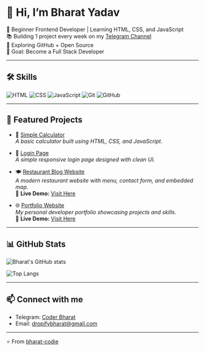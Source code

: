 # 👋 Hi, I’m Bharat Yadav  

🚀 Beginner Frontend Developer | Learning HTML, CSS, and JavaScript  
📚 Building 1 project every week on my [Telegram Channel](https://t.me/coderbharat)  
🌱 Exploring GitHub + Open Source  
🎯 Goal: Become a Full Stack Developer  

---

## 🛠 Skills
![HTML](https://img.shields.io/badge/HTML-5-orange)
![CSS](https://img.shields.io/badge/CSS-3-blue)
![JavaScript](https://img.shields.io/badge/JavaScript-ES6-yellow)
![Git](https://img.shields.io/badge/Git-%23F05033.svg?logo=git&logoColor=white)
![GitHub](https://img.shields.io/badge/GitHub-100000?logo=github&logoColor=white)

---

## 📂 Featured Projects
- 🔢 [Simple Calculator](https://github.com/bharat-codie/Simple-calculator-)  
  *A basic calculator built using HTML, CSS, and JavaScript.*

- 🔑 [Login Page](https://github.com/bharat-codie/Simple-login-page-project)  
  *A simple responsive login page designed with clean UI.*

- 🍽️ [Restaurant Blog Website](https://github.com/bharat-codie/Restuarant-website-)  
  *A modern restaurant website with menu, contact form, and embedded map.*  
  🔗 **Live Demo:** [Visit Here](https://bharat-codie.github.io/Restaurant-website-/)

- 🌐 [Portfolio Website](https://github.com/bharat-codie/My-portfolio-)  
  *My personal developer portfolio showcasing projects and skills.*  
  🔗 **Live Demo:** [Visit Here](https://bharat-codie.github.io/My-portfolio-/)

---

## 📊 GitHub Stats
![Bharat's GitHub stats](https://github-readme-stats.vercel.app/api?username=bharat-codie&show_icons=true&theme=radical)  

![Top Langs](https://github-readme-stats.vercel.app/api/top-langs/?username=bharat-codie&layout=compact&theme=radical)  

---

## 📫 Connect with me  
- Telegram: [Coder Bharat](https://t.me/coderbharat)  
- Email: dropifybharat@gmail.com  

---

⭐️ From [bharat-codie](https://github.com/bharat-codie)
